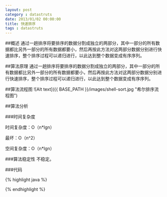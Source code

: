 ```yaml
---
layout: post
category : datastruts
date: 2013/01/02 00:00:00 
title: 快速排序
tags : datastruts
---
```



##概述
通过一趟排序将要排序的数据分割成独立的两部分，其中一部分的所有数据都比另外一部分的所有数据都要小，然后再按此方法对这两部分数据分别进行快速排序，整个排序过程可以递归进行，以此达到整个数据变成有序序列。

##算法原理
通过一趟排序将要排序的数据分割成独立的两部分，其中一部分的所有数据都比另外一部分的所有数据都要小，然后再按此方法对这两部分数据分别进行快速排序，整个排序过程可以递归进行，以此达到整个数据变成有序序列。

##算法流程图
![Alt text]({{ BASE_PATH }}/images/shell-sort.jpg "希尔排序流程图")



##算法分析

###时间复杂度

时间复杂度：O（n*lgn）

最坏：O（n^2）

空间复杂度：O（n*lgn）


###算法稳定性
不稳定。


###代码


{% highlight java %}



{% endhighlight %}

